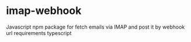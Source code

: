 # imap-webhook
Javascript npm package for fetch emails via IMAP and post it by webhook url
requirements
typescript 